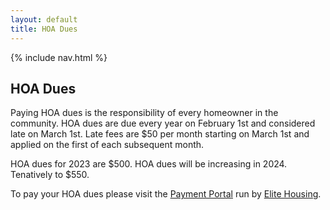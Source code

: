 ```yaml
---
layout: default
title: HOA Dues
---
```


{% include nav.html %}

## HOA Dues

Paying HOA dues is the responsibility of every homeowner in the community.
HOA dues are due every year on February 1st and considered late on March 1st.
Late fees are $50 per month starting on March 1st and applied on the first of
each subsequent month.

HOA dues for 2023 are $500. HOA dues will be increasing in 2024. Tenatively to $550.

To pay your HOA dues please visit the
[Payment Portal](https://elitehousing.appfolio.com/connect/users/sign_in?a=cw&utm_source=apmsites_v3&utm_campaign=pay_rent_button) run by [Elite Housing](https://www.ehmusa.com).
